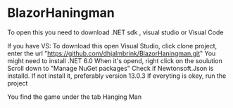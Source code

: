 # BlazorHaningman

To open this you need to download .NET sdk , visual studio or Visual Code

If you have VS: 
To download this open Visual Studio, click clone project, enter the url "https://github.com/dhjalmbrink/BlazorHaningman.git"
You might need to install .NET 6.0 
When it's opend, right click on the soulution
Scroll down to "Manage NuGet packages"
Check if Newtonsoft.Json is installd. If not install it, preferably version 13.0.3 
If everyting is okey, run the project

You find the game under the tab Hanging Man 
